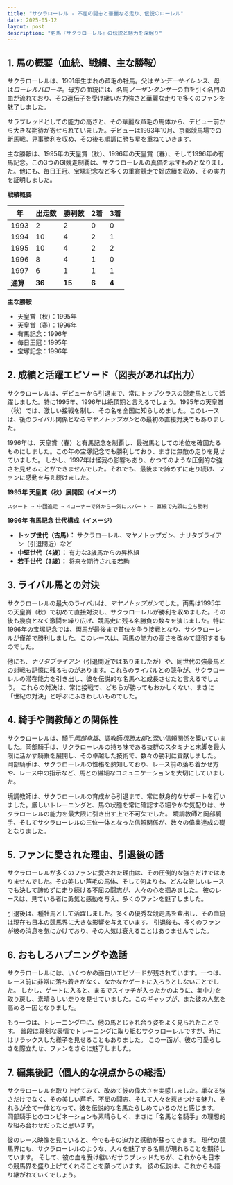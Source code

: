 ```yaml
---
title: "サクラローレル - 不屈の闘志と華麗なる走り、伝説のローレル"
date: 2025-05-12
layout: post
description: "名馬『サクラローレル』の伝説と魅力を深堀り"
---
```


## 1. 馬の概要（血統、戦績、主な勝鞍）

サクラローレルは、1991年生まれの芦毛の牡馬。父は*サンデーサイレンス*、母は*ローレルバローネ*。母方の血統には、名馬*ノーザンダンサー*の血を引く名門の血が流れており、その遺伝子を受け継いだ力強さと華麗な走りで多くのファンを魅了しました。

サラブレッドとしての能力の高さと、その華麗な芦毛の馬体から、デビュー前から大きな期待が寄せられていました。デビューは1993年10月、京都競馬場での新馬戦。見事勝利を収め、その後も順調に勝ち星を重ねていきます。

主な勝鞍は、1995年の天皇賞（秋）、1996年の天皇賞（春）、そして1996年の有馬記念。この3つのGI競走制覇は、サクラローレルの真価を示すものとなりました。他にも、毎日王冠、宝塚記念など多くの重賞競走で好成績を収め、その実力を証明しました。

**戦績概要**

| 年 | 出走数 | 勝利数 | 2着 | 3着 |
|---|---|---|---|---|
| 1993 | 2 | 2 | 0 | 0 |
| 1994 | 10 | 4 | 2 | 1 |
| 1995 | 10 | 4 | 2 | 2 |
| 1996 | 8 | 4 | 1 | 0 |
| 1997 | 6 | 1 | 1 | 1 |
| **通算** | **36** | **15** | **6** | **4** |


**主な勝鞍**

* 天皇賞（秋）：1995年
* 天皇賞（春）：1996年
* 有馬記念：1996年
* 毎日王冠：1995年
* 宝塚記念：1996年


## 2. 成績と活躍エピソード（図表があれば出力）

サクラローレルは、デビューから引退まで、常にトップクラスの競走馬として活躍しました。特に1995年、1996年は絶頂期と言えるでしょう。1995年の天皇賞（秋）では、激しい接戦を制し、その名を全国に知らしめました。このレースは、後のライバル関係となる*マヤノトップガン*との最初の直接対決でもありました。

1996年は、天皇賞（春）と有馬記念を制覇し、最強馬としての地位を確固たるものにしました。この年の宝塚記念でも勝利しており、まさに無敵の走りを見せていました。  しかし、1997年は怪我の影響もあり、かつてのような圧倒的な強さを見せることができませんでした。それでも、最後まで諦めずに走り続け、ファンに感動を与え続けました。

**1995年 天皇賞（秋）展開図（イメージ）**

```
スタート → 中団追走 → 4コーナーで外から一気にスパート → 直線で先頭に立ち勝利
```

**1996年 有馬記念 世代構成（イメージ）**

* **トップ世代（古馬）：** サクラローレル、マヤノトップガン、ナリタブライアン（引退間近）など
* **中堅世代（4歳）：**  有力な3歳馬からの昇格組
* **若手世代（3歳）：**  将来を期待される若駒


## 3. ライバル馬との対決

サクラローレルの最大のライバルは、*マヤノトップガン*でした。両馬は1995年の天皇賞（秋）で初めて直接対決し、サクラローレルが勝利を収めました。その後も幾度となく激闘を繰り広げ、競馬史に残る名勝負の数々を演じました。特に1996年の宝塚記念では、両馬が最後まで首位を争う接戦となり、サクラローレルが僅差で勝利しました。このレースは、両馬の能力の高さを改めて証明するものでした。

他にも、*ナリタブライアン*（引退間近ではありましたが）や、同世代の強豪馬との対戦も記憶に残るものがあります。これらのライバルとの競争が、サクラローレルの潜在能力を引き出し、彼を伝説的な名馬へと成長させたと言えるでしょう。  これらの対決は、常に接戦で、どちらが勝ってもおかしくない、まさに「世紀の対決」と呼ぶにふさわしいものでした。


## 4. 騎手や調教師との関係性

サクラローレルは、騎手*岡部幸雄*、調教師*境勝太郎*と深い信頼関係を築いていました。岡部騎手は、サクラローレルの持ち味である抜群のスタミナと末脚を最大限に活かす騎乗を展開し、その卓越した技術で、数々の勝利に貢献しました。  岡部騎手は、サクラローレルの性格を熟知しており、レース前の落ち着かせ方や、レース中の指示など、馬との繊細なコミュニケーションを大切にしていました。

境調教師は、サクラローレルの育成から引退まで、常に献身的なサポートを行いました。厳しいトレーニングと、馬の状態を常に確認する細やかな気配りは、サクラローレルの能力を最大限に引き出す上で不可欠でした。  境調教師と岡部騎手、そしてサクラローレルの三位一体となった信頼関係が、数々の偉業達成の礎となりました。


## 5. ファンに愛された理由、引退後の話

サクラローレルが多くのファンに愛された理由は、その圧倒的な強さだけではありませんでした。その美しい芦毛の馬体、そして何よりも、どんな厳しいレースでも決して諦めずに走り続ける不屈の闘志が、人々の心を掴みました。  彼のレースは、見ている者に勇気と感動を与え、多くのファンを魅了しました。

引退後は、種牡馬として活躍しました。多くの優秀な競走馬を輩出し、その血統は現在も日本の競馬界に大きな影響を与えています。  引退後も、多くのファンが彼の消息を気にかけており、その人気は衰えることはありませんでした。


## 6. おもしろハプニングや逸話

サクラローレルには、いくつかの面白いエピソードが残されています。一つは、レース前に非常に落ち着きがなく、なかなかゲートに入ろうとしないことでした。  しかし、ゲートに入ると、まるでスイッチが入ったかのように、集中力を取り戻し、素晴らしい走りを見せていました。このギャップが、また彼の人気を高める一因となりました。

もう一つは、トレーニング中に、他の馬とじゃれ合う姿をよく見られたことです。  普段は真剣な表情でトレーニングに取り組むサクラローレルですが、時にはリラックスした様子を見せることもありました。  この一面が、彼の可愛らしさを際立たせ、ファンをさらに魅了しました。


## 7. 編集後記（個人的な視点からの総括）

サクラローレルを取り上げてみて、改めて彼の偉大さを実感しました。単なる強さだけでなく、その美しい芦毛、不屈の闘志、そして人々を惹きつける魅力、それらが全て一体となって、彼を伝説的な名馬たらしめているのだと感じます。  岡部騎手とのコンビネーションも素晴らしく、まさに「名馬と名騎手」の理想的な組み合わせだったと思います。

彼のレース映像を見ていると、今でもその迫力と感動が蘇ってきます。  現代の競馬界にも、サクラローレルのような、人々を魅了する名馬が現れることを期待しています。  そして、彼の血を受け継いだサラブレッドたちが、これからも日本の競馬界を盛り上げてくれることを願っています。  彼の伝説は、これからも語り継がれていくでしょう。
